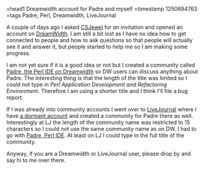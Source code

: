 =head1 Dreamwidth account for Padre and myself
=timestamp 1250694763
=tags Padre, Perl, Dreamwidth, LiveJournal

A couple of days ago I asked <a href="http://csjewell.dreamwidth.org/">CSJewel</a>
for an invitation and opened an account on 
<a href="http://szabgab.dreamwidth.org/">DreamWidth</a>. I am still a bit lost as I
have no idea how to get connected to people and how to ask questions so that people
will actually see it and answer it, but people started to help me so I am making 
some progress.

I am not yet sure if it is a good idea or not but I created a community called
<a href="http://padre-the-perl-ide.dreamwidth.org/">Padre, the Perl IDE on Dreamwidth</a>
so DW users can discuss anything about Padre. The interesting thing is that the length of
the title was limited so I could not type in 
<i>Perl Application Development and Refactoring Environment</i>. Therefore I am using
a shorter title and I think I'll file a bug report.

If I was already into community accounts I went over to 
<a href="http://www.livejournal.com/">LiveJournal</a> where I have 
<a href="http://szabgab.livejournal.com/">a dormant account</a>
and created a community for Padre there as well. Interestingly at LJ the length of
the community name was restricted to 15 characters so I could not use the same community
name as on DW. I had to go with 
<a href="http://padre-perl-ide.livejournal.com/">Padre, Perl IDE</a>. At least on LJ I could
type in the full title of the community.

Anyway, if you are a Dreamwidth or LiveJournal user, please drop by and say hi to me over there.


